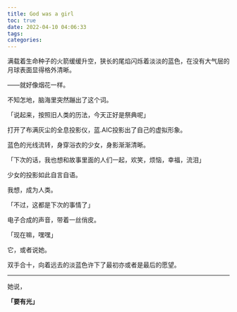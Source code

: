 ```yaml
---
title: God was a girl
toc: true
date: 2022-04-10 04:06:33
tags:
categories:
---
```




满载着生命种子的火箭缓缓升空，狭长的尾焰闪烁着淡淡的蓝色，在没有大气层的月球表面显得格外清晰。

——就好像烟花一样。

不知怎地，脑海里突然蹦出了这个词。

「说起来，按照旧人类的历法，今天正好是祭典呢」

打开了布满灰尘的全息投影仪，蓝.AIC投影出了自己的虚拟形象。

蓝色的光线流转，身穿浴衣的少女，身影渐渐清晰。

「下次的话，我也想和故事里面的人们一起，欢笑，烦恼，幸福，流泪」

少女的投影如此自言自语。

我想，成为人类。

「不过，这都是下次的事情了」

电子合成的声音，带着一丝俏皮。

「现在嘛，嘿嘿」

它，或者说她。

双手合十，向着远去的淡蓝色许下了最初亦或者是最后的愿望。

---

她说，

**「要有光」**
